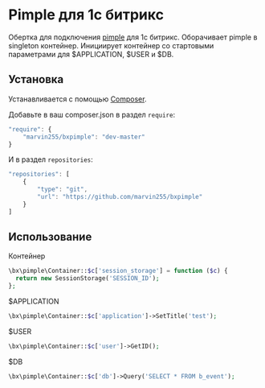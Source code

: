 # Pimple для 1с битрикс

Обертка для подключения [pimple](http://pimple.sensiolabs.org/) для 1с битрикс. Оборачивает pimple в singleton контейнер. Инициирует контейнер со стартовыми параметрами для $APPLICATION, $USER и $DB.

## Установка

Устанавливается с помощью [Composer](https://getcomposer.org/doc/00-intro.md).

Добавьте в ваш composer.json в раздел `require`:

```javascript
"require": {
    "marvin255/bxpimple": "dev-master"
}
```

И в раздел `repositories`:

```javascript
"repositories": [
    {
        "type": "git",
        "url": "https://github.com/marvin255/bxpimple"
    }
]
```

## Использование

Контейнер

```php
\bx\pimple\Container::$c['session_storage'] = function ($c) {
  return new SessionStorage('SESSION_ID');
};
```

$APPLICATION

```php
\bx\pimple\Container::$c['application']->SetTitle('test');
```

$USER

```php
\bx\pimple\Container::$c['user']->GetID();
```

$DB

```php
\bx\pimple\Container::$c['db']->Query('SELECT * FROM b_event');
```
